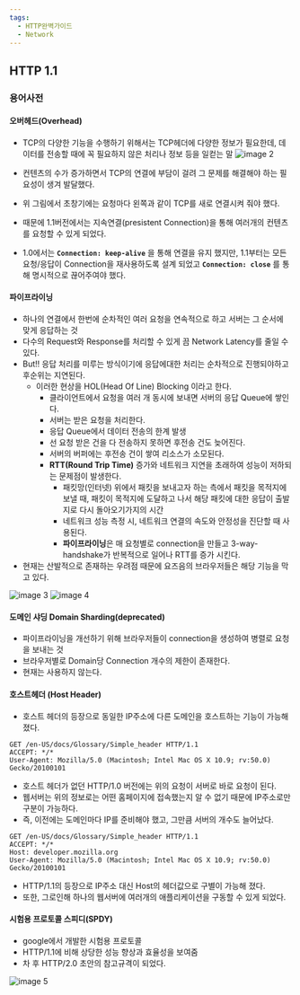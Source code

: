 ```yaml
---
tags:
  - HTTP완벽가이드
  - Network
---
```

## HTTP 1.1
### **용어사전**
#### **오버헤드(Overhead)**
- TCP의 다양한 기능을 수행하기 위해서는 TCP헤더에 다양한 정보가 필요한데, 데이터를 전송할 때에 꼭 필요하지 않은 처리나 정보 등을 일컫는 말
![image 2](https://github.com/SubiYoon/SubiYoon.github.io/assets/117332903/66ceac65-b99f-4a53-84a1-f0a6dafdddb2)

- 컨텐츠의 수가 증가하면서 TCP의 연결에 부담이 걸려 그 문제를 해결해야 하는 필요성이 생겨 발달했다.
- 위 그림에서 초창기에는 요청마다 왼쪽과 같이 TCP를 새로 연결시켜 줘야 했다.
- 때문에 1.1버전에서는 지속연결(presistent Connection)을 통해 여러개의 컨텐츠를 요청할 수 있게 되었다.
- 1.0에서는 **`Connection: keep-alive`** 을 통해 연결을 유지 했지만, 1.1부터는 모든 요청/응답이 Connection을 재사용하도록 설계 되었고 **`Connection: close`** 를 통해 명시적으로 끊어주여야 했다.

#### **파이프라이닝**
- 하나의 연결에서 한번에 순차적인 여러 요청을 연속적으로 하고 서버는 그 순서에 맞게 응답하는 것
- 다수의 Request와 Response를 처리할 수 있게 끔 Network Latency를 줄일 수 있다.
- But!! 응답 처리를 미루는 방식이기에 응답에대한 처리는 순차적으로 진행되야하고 후순위는 지연된다.
    - 이러한 현상을 HOL(Head Of Line) Blocking 이라고 한다.
        - 클라이언트에서 요청을 여러 개 동시에 보내면 서버의 응답 Queue에 쌓인다.
        - 서버는 받은 요청을 처리한다.
        - 응답 Queue에서 데이터 전송의 한계 발생
        - 선 요청 받은 건을 다 전송하지 못하면 후전송 건도 늦어진다.
        - 서버의 버퍼에는 후전송 건이 쌓여 리소스가 소모된다.
		* **RTT(Round Trip Time)** 증가와 네트워크 지연을 초래하여 성능이 저하되는 문제점이 발생한다.
		    * 패킷망(인터넷) 위에서 패킷을 보내고자 하는 측에서 패킷을 목적지에 보낼 때, 패킷이 목적지에 도달하고 나서 해당 패킷에 대한 응답이 출발지로 다시 돌아오기가지의 시간
            - 네트워크 성능 측정 시, 네트워크 연결의 속도와 안정성을 진단할 때 사용된다.
            - **파이프라이닝**은 매 요청별로 connection을 만들고 3-way-handshake가 반복적으로 일어나 RTT를 증가 시킨다.
- 현재는 산발적으로 존재하는 우려점 때문에 요즈음의 브라우저들은 해당 기능을 막고 있다.

![image 3](https://github.com/SubiYoon/SubiYoon.github.io/assets/117332903/fc833600-fdd1-4a56-8ae2-052c8df2d535)
![image 4](https://github.com/SubiYoon/SubiYoon.github.io/assets/117332903/47b5868f-b55e-4964-ba0b-351ba1405654)
        

#### **도메인 샤딩 Domain Sharding(deprecated)**
- 파이프라이닝을 개선하기 위해 브라우저들이 connection을 생성하여 병렬로 요청을 보내는 것
- 브라우저별로 Domain당 Connection 개수의 제한이 존재한다.
- 현재는 사용하지 않는다.

#### **호스트헤더 (Host Header)**
- 호스트 헤더의 등장으로 동일한 IP주소에 다른 도메인을 호스트하는 기능이 가능해졌다.

```
GET /en-US/docs/Glossary/Simple_header HTTP/1.1
ACCEPT: */*
User-Agent: Mozilla/5.0 (Macintosh; Intel Mac OS X 10.9; rv:50.0) Gecko/20100101
```

- 호스트 헤더가 없던 HTTP/1.0 버전에는 위의 요청이 서버로 바로 요청이 된다.
- 웹서버는 위의 정보로는 어떤 홈페이지에 접속했는지 알 수 없기 때문에 IP주소로만 구분이 가능하다.
- 즉, 이전에는 도메인마다 IP를 준비해야 했고, 그만큼 서버의 개수도 늘어났다.

```
GET /en-US/docs/Glossary/Simple_header HTTP/1.1
ACCEPT: */*
Host: developer.mozilla.org
User-Agent: Mozilla/5.0 (Macintosh; Intel Mac OS X 10.9; rv:50.0) Gecko/20100101
```

- HTTP/1.1의 등장으로 IP주소 대신 Host의 헤더값으로 구별이 가능해 졌다.
- 또한, 그로인해 하나의 웹서버에 여러개의 애플리케이션을 구동할 수 있게 되었다.

#### **시험용 프로토콜 스피디(SPDY)**
- google에서 개발한 시험용 프로토콜
- HTTP/1.1에 비해 상당한 성능 향상과 효율성을 보여줌
- 차 후 HTTP/2.0 초안의 참고규격이 되었다.

![image 5](https://github.com/SubiYoon/SubiYoon.github.io/assets/117332903/5fcbb117-1f30-4666-8e65-aba8c9386934)